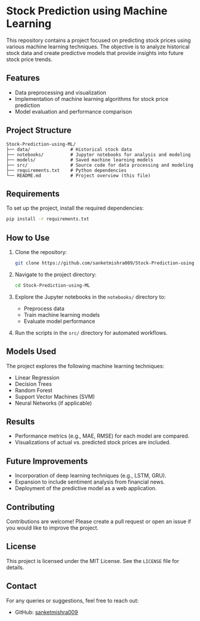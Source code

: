 # Stock Prediction using Machine Learning

This repository contains a project focused on predicting stock prices using various machine learning techniques. The objective is to analyze historical stock data and create predictive models that provide insights into future stock price trends.

## Features

- Data preprocessing and visualization
- Implementation of machine learning algorithms for stock price prediction
- Model evaluation and performance comparison

## Project Structure

```
Stock-Prediction-using-ML/
├── data/               # Historical stock data
├── notebooks/          # Jupyter notebooks for analysis and modeling
├── models/             # Saved machine learning models
├── src/                # Source code for data processing and modeling
├── requirements.txt    # Python dependencies
└── README.md           # Project overview (this file)
```

## Requirements

To set up the project, install the required dependencies:

```bash
pip install -r requirements.txt
```

## How to Use

1. Clone the repository:
   ```bash
   git clone https://github.com/sanketmishra009/Stock-Prediction-using-ML.git
   ```

2. Navigate to the project directory:
   ```bash
   cd Stock-Prediction-using-ML
   ```

3. Explore the Jupyter notebooks in the `notebooks/` directory to:
   - Preprocess data
   - Train machine learning models
   - Evaluate model performance

4. Run the scripts in the `src/` directory for automated workflows.

## Models Used

The project explores the following machine learning techniques:

- Linear Regression
- Decision Trees
- Random Forest
- Support Vector Machines (SVM)
- Neural Networks (if applicable)

## Results

- Performance metrics (e.g., MAE, RMSE) for each model are compared.
- Visualizations of actual vs. predicted stock prices are included.

## Future Improvements

- Incorporation of deep learning techniques (e.g., LSTM, GRU).
- Expansion to include sentiment analysis from financial news.
- Deployment of the predictive model as a web application.

## Contributing

Contributions are welcome! Please create a pull request or open an issue if you would like to improve the project.

## License

This project is licensed under the MIT License. See the `LICENSE` file for details.

## Contact

For any queries or suggestions, feel free to reach out:
- GitHub: [sanketmishra009](https://github.com/sanketmishra009)
